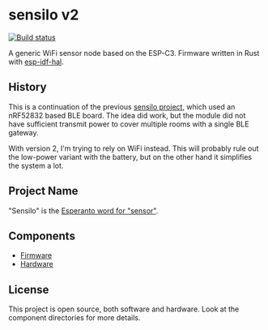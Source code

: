 # sensilo v2

[![Build status][workflow-badge]][workflow]

A generic WiFi sensor node based on the ESP-C3. Firmware written in Rust with
[esp-idf-hal](https://github.com/esp-rs/esp-idf-hal).


## History

This is a continuation of the previous [sensilo
project](https://github.com/dbrgn/sensilo), which used an nRF52832 based BLE
board. The idea did work, but the module did not have sufficient transmit power
to cover multiple rooms with a single BLE gateway.

With version 2, I'm trying to rely on WiFi instead. This will probably rule out
the low-power variant with the battery, but on the other hand it simplifies the
system a lot.


## Project Name

"Sensilo" is the [Esperanto word for
"sensor"](https://en.bab.la/dictionary/esperanto-english/sensilo).


## Components

- [Firmware](./firmware/)
- [Hardware](./hardware/)


## License

This project is open source, both software and hardware. Look at the component
directories for more details.


<!-- Badges -->
[workflow]: https://github.com/dbrgn/sensilo-v2/actions?query=workflow%3ACI
[workflow-badge]: https://img.shields.io/github/actions/workflow/status/dbrgn/sensilo-v2/ci.yml?branch=main
